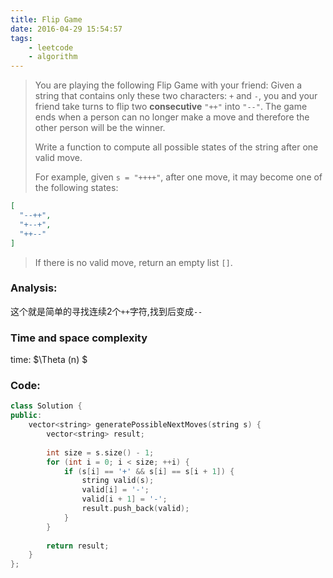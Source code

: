 ```yaml
---
title: Flip Game
date: 2016-04-29 15:54:57
tags: 
    - leetcode
    - algorithm
---
```

>You are playing the following Flip Game with your friend: Given a string that contains only these two characters: `+` and `-`, you and your friend take turns to flip two **consecutive** `"++"` into `"--"`. The game ends when a person can no longer make a move and therefore the other person will be the winner.
>
>Write a function to compute all possible states of the string after one valid move.
>
>For example, given `s = "++++"`, after one move, it may become one of the following states:
```json
[
  "--++",
  "+--+",
  "++--"
]
```
>If there is no valid move, return an empty list `[]`.

### Analysis:
这个就是简单的寻找连续2个`++`字符,找到后变成`--`
### Time and space complexity
time: $\Theta (n) $
### Code:
```cpp
class Solution {
public:
    vector<string> generatePossibleNextMoves(string s) {
        vector<string> result;
        
        int size = s.size() - 1;
        for (int i = 0; i < size; ++i) {
            if (s[i] == '+' && s[i] == s[i + 1]) {
                string valid(s);
                valid[i] = '-';
                valid[i + 1] = '-';
                result.push_back(valid);
            }
        }
        
        return result;
    }
};
```